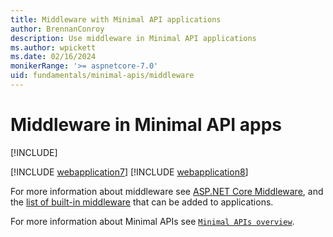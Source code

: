 ```yaml
---
title: Middleware with Minimal API applications
author: BrennanConroy
description: Use middleware in Minimal API applications
ms.author: wpickett
ms.date: 02/16/2024
monikerRange: '>= aspnetcore-7.0'
uid: fundamentals/minimal-apis/middleware
---
```


# Middleware in Minimal API apps

[!INCLUDE[](~/includes/not-latest-version.md)]

[!INCLUDE [webapplication7](~/fundamentals/minimal-apis/includes/middleware7.md)]
[!INCLUDE [webapplication8](~/fundamentals/minimal-apis/includes/middleware8.md)]

For more information about middleware see [ASP.NET Core Middleware](xref:fundamentals/middleware/index), and the [list of built-in middleware](xref:fundamentals/middleware/index#built-in-middleware) that can be added to applications.

For more information about Minimal APIs see [`Minimal APIs overview`](xref:fundamentals/minimal-apis/overview).
